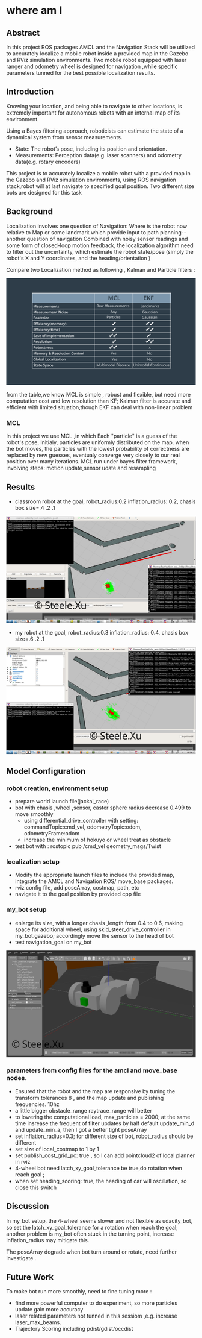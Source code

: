 # where am I

## Abstract

In this project   ROS packages  AMCL and the Navigation Stack will be utilized to accurately localize a mobile robot inside a provided map in the Gazebo and RViz simulation environments.
Two mobile robot equipped with laser ranger and odometry wheel is designed for navigation ,while  specific parameters tunned for  the best possible localization results.

## Introduction

Knowing your location, and being able to navigate to other locations, is extremely important for autonomous robots with an internal map of its environment.

Using a Bayes filtering approach, roboticists can estimate the state of a dynamical system from sensor measurements. 

* State: The robot’s pose, including its position and orientation.
* Measurements: Perception data(e.g. laser scanners) and odometry data(e.g. rotary encoders)

This project is  to accurately localize a mobile robot with a provided map in the Gazebo and RViz simulation environments, using ROS navigation stack,robot will at last navigate to specified goal position.
Two different size bots are designed for this task

## Background 
  
Localization involves one question of Navigation: Where is the robot now  relative to Map or some landmark   which provide input to  path planning--another question of navigation
Combined with noisy sensor readings and some form of closed-loop motion feedback, the localization algorithm need to  filter out the uncertainty, 
which estimate  the robot state/pose (simply the robot's X and Y coordinates, and the heading/orientation )



Compare two Localization method as following  , Kalman and Particle filters :

![ekf-mcl][ekf-mcl-img]
 
from the table,we know MCL is simple , robust and flexible, but  need more computation cost  and low resolution than KF; Kalman filter is accurate and efficient with limited situation,though EKF can deal with non-linear problem

### MCL

In this project we use MCL ,in which Each "particle" is a guess of the robot's pose, Initialy, particles are uniformly distributed on the map. when the bot moves, the particles with the lowest probability of correctness are replaced by new  guesses, eventualy converge very closely to our real position over many iterations.
MCL run under bayes filter framework, involving steps: motion update,sensor udate and resampling


## Results

* classroom robot at the goal,  robot_radius:0.2 inflation_radius: 0.2, chasis box size=.4 .2 .1

![udacity_bot_goal][udacity_bot_goal-img]

* my robot at the goal,  robot_radius:0.3  inflation_radius: 0.4,  chasis box size=.6 .2 .1

![my_bot_goal][my_bot_goal-img]

## Model Configuration



### robot creation, environment setup
* prepare world launch file(jackal_race)
* bot with chasis ,wheel ,sensor, caster sphere radius decrease 0.499 to move smoothly
  * using differential_drive_controller  with setting: commandTopic:cmd_vel, odometryTopic:odom, odometryFrame:odom
  * increase the minimum <range> of hokuyo or wheel treat as obstacle
* test bot with : rostopic pub /cmd_vel geometry_msgs/Twist



### localization setup 

* Modify the appropriate launch files to include the provided map, integrate the AMCL and Navigation ROS/ move_base packages. 
* rviz config file, add poseArray, costmap, path, etc
* navigate it to the goal position by provided cpp file
 

### my_bot setup

* enlarge its size, with a longer chasis ,length from 0.4 to 0.6,  making space for additional wheel, using skid_steer_drive_controller in my_bot.gazebo; accordingly move the sensor to the head of bot
* test navigation_goal on my_bot

![My-bot][My-bot-img]

###  parameters from config files for the amcl and move_base nodes.


* Ensured that the robot and the map are responsive by tuning the transform tolerances 8 , and the map update and publishing frequencies. 10hz
* a little bigger obstacle_range  raytrace_range will better
* to lowering the  computational load, max_particles = 2000;  at the same time insrease the frequent of filter updates by half default update_min_d
 and update_min_a, then I got a better tight poseArray
* set inflation_radius=0.3; for different size of bot, robot_radius should be different
* set size of local_costmap to 1 by 1
* set publish_cost_grid_pc: true , so I can add pointcloud2 of local planner in rviz
* 4-wheel bot need latch_xy_goal_tolerance be true,do rotation when reach goal ;
* when set heading_scoring: true, the heading of car will oscillation, so close this switch


## Discussion

In my_bot setup, the 4-wheel seems slower and not flexible as udacity_bot, so set the latch_xy_goal_tolerance for a rotation when reach the goal; 
another problem is my_bot often stuck in the turning point, increase inflation_radius  may mitigate this.

The poseArray degrade when bot turn around or rotate, need further investigate .

## Future Work
To make bot run more smoothly, need to fine tuning more :
* find more powerful computer to do experiment, so more particles update gain more accuracy
* laser related parameters not tunned in this sessiom ,e.g. increase laser_max_beams. 
* Trajectory Scoring including pdist/gdist/occdist 


[ekf-mcl-img]: ./docs/ekf-mcl.png
[My-bot-img]: ./docs/my_bot.png
[udacity_bot_goal-img]: ./docs/udacity_bot_goal.png
[my_bot_goal-img]: ./docs/my_bot_goal.png



